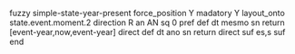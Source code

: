fuzzy simple-state-year-present
   force_position Y
   madatory Y
   layout_onto state.event.moment.2
   direction R
   an AN
   sq 0
   pref 
   def 
    dt mesmo
    sn 
    return [event-year,now,event-year]
    direct 
   def 
    dt ano
    sn 
    return 
    direct 
   suf es,s
   suf 
end
